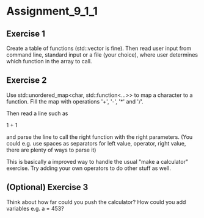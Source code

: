 # Assignment_9_1_1

## Exercise 1

Create a table of functions (std::vector is fine).  Then read user input from
command line, standard input or a file (your choice), where user determines
which function in the array to call.

## Exercise 2

Use std::unordered_map<char, std::function<...>> to map a character to a
function. Fill the map with operations '+', '-', '*' and '/'.

Then read a line such as

1 + 1

and parse the line to call the right function with the right parameters.
(You could e.g. use spaces as separators for left value, operator, right value,
there are plenty of ways to parse it)

This is basically a improved way to handle the usual "make a calculator"
exercise. Try adding your own operators to do other stuff as well.

## (Optional) Exercise 3

Think about how far could you push the calculator?  How could you add variables
e.g. a = 453?
